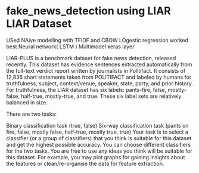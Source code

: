 # fake_news_detection using LIAR LIAR Dataset
USed NAive modelling with TFIDF and CBOW
LOgestic regression worked best
Neural network( LSTM )
Multimodel keras layer

LIAR-PLUS is a benchmark dataset for fake news detection, released recently. This dataset has evidence sentences extracted automatically from the full-text verdict report written by journalists in Politifact. It consists of 12,836 short statements taken from POLITIFACT and labeled by humans for truthfulness, subject, context/venue, speaker, state, party, and prior history. For truthfulness, the LIAR dataset has six labels: pants-fire, false, mostly-false, half-true, mostly-true, and true. These six label sets are relatively balanced in size.

There are two tasks:

Binary classification task (true, false)
Six-way classification task (pants on fire, false, mostly false, half-true, mostly true, true) Your task is to select a classifier (or a group of classifiers) that you think is suitable for this dataset and get the highest possible accuracy. You can choose different classifiers for the two tasks. You are free to use any ideas you think will be suitable for this dataset. For example, you may plot graphs for gaining insights about the features or clean/re-organise the data for feature extraction.
